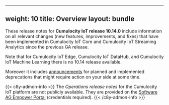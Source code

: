 
---
weight: 10
title: Overview
layout: bundle
---

These release notes for **Cumulocity IoT release 10.14.0** include information on all relevant changes (new features, improvements, and fixes) that have been implemented in Cumulocity IoT Core and Cumulocity IoT Streaming Analytics since the previous GA release.

Note that for Cumulocity IoT Edge, Cumulocity IoT DataHub, and Cumulocity IoT Machine Learning there is no 10.14 release available.

Moreover it includes [announcements](/release-10-14-0/announcements-10-14-0/) for planned and implemented deprecations that might require action on your side at some time.

{{< c8y-admon-info >}}
 The *Operations release notes* for the Cumulocity IoT platform are not publicly available. They are provided on the [Software AG Empower Portal](https://documentation.softwareag.com/) (credentials required).
{{< /c8y-admon-info >}}
